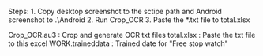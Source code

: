 Steps:
	1. Copy desktop screenshot to the sctipe path and Android screenshot to .\Android
	2. Run Crop_OCR
	3. Paste the *.txt file to total.xlsx

Crop_OCR.au3 : Crop and generate OCR txt files
total.xlsx : Paste the txt file to this excel
WORK.traineddata : Trained date for "Free stop watch"